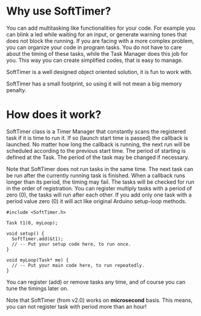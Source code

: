 # Why use SoftTimer? #

You can add multitasking like functionalities for your code. For example you can blink a led while waiting for an input, or generate warning tones that does not block the running.
If you are facing with a more complex problem, you can organize your code in program tasks. You do not have to care about the timing of these tasks, while the Task Manager does this job for you. This way you can create simplified codes, that is easy to manage.

SoftTimer is a well designed object oriented solution, it is fun to work with.

SoftTimer has a small footprint, so using it will not mean a big memory penalty.



# How does it work? #


SoftTimer class is a Timer Manager that constantly scans the registered task if it is time to run it. If so (launch start time is passed) the callback is launched. No matter how long the callback is running, the next run will be scheduled according to the previous start time. The period of starting is defined at the Task. The period of the task may be changed if necessary.

Note that SoftTimer does not run tasks in the same time. The next task can be run after the currently running task is finished. When a callback runs longer than its period, the timing may fail. The tasks will be checked for run in the order of registration. You can register multiply tasks with a period of zero (0), the tasks will run after each other.
If you add only one task with a period value zero (0) it will act like original Arduino setup-loop methods.

```
#include <SoftTimer.h>

Task t1(0, myLoop);

void setup() {
  SoftTimer.add(&t1);
  // -- Put your setup code here, to run once.
}

void myLoop(Task* me) {
  // -- Put your main code here, to run repeatedly.
}
```

You can register (add) or remove tasks any time, and of course you can tune the timings later on.

Note that SoftTimer (from v2.0) works on **microsecond** basis. This means, you can not register task with period more than an hour!
